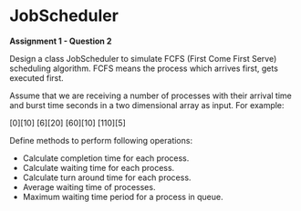 # JobScheduler
**Assignment 1 - Question 2**

Design a class JobScheduler to simulate FCFS (First Come First Serve) scheduling algorithm. 
FCFS means the process which arrives first, gets executed first. 

Assume that we are receiving a number of processes with their arrival time and burst time seconds in a two dimensional array as input.  For example:

[0][10] 
[6][20] 
[60][10] 
[110][5] 

Define methods to perform following operations: 

* Calculate completion time for each process. 
* Calculate waiting time for each process.
* Calculate turn around time for each process.
* Average waiting time of processes.
* Maximum waiting time period for a process in queue.

